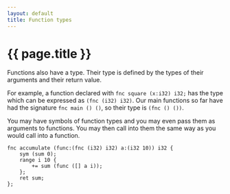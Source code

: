 ```yaml
---
layout: default
title: Function types
---
```

# {{ page.title }}

Functions also have a type. Their type is defined by the types of their arguments and their return value.

For example, a function declared with `fnc square (x:i32) i32;` has the type which can be expressed as `(fnc (i32) i32)`. Our main functions so far have had the signature `fnc main () ()`, so their type is `(fnc () ())`.

You may have symbols of function types and you may even pass them as arguments to functions. You may then call into them the same way as you would call into a function.

```
fnc accumulate (func:(fnc (i32) i32) a:(i32 10)) i32 {
    sym (sum 0);
    range i 10 {
        += sum (func ([] a i));
    };
    ret sum;
};
```